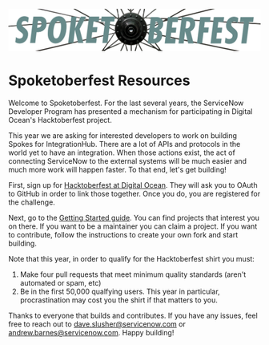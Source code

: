 ![Spoketoberfest](images/spoketoberfest.png)

# Spoketoberfest Resources

Welcome to Spoketoberfest. For the last several years, the ServiceNow Developer Program has presented a mechanism for participating in Digital Ocean's Hacktoberfest project.

This year we are asking for interested developers to work on building Spokes for IntegrationHub. There are a lot of APIs and protocols in the world yet to have an integration. When those actions exist, the act of connecting ServiceNow to the external systems will be much easier and much more work will happen faster. To that end, let's get building!

First, sign up for [Hacktoberfest at Digital Ocean](https://hacktoberfest.digitalocean.com/). They will ask  you to OAuth to GitHub in order to link those together. Once you do, you are registered for the challenge.

Next, go to the [Getting Started guide](GettingStarted.md). You can find projects that interest you on there. If you want to be a maintainer you can claim a project. If you want to contribute, follow the instructions to create your own fork and start building.

Note that this year, in order to qualify for the Hacktoberfest shirt you must:

1. Make four pull requests that meet minimum quality standards (aren't automated or spam, etc)
2. Be in the first 50,000 qualfying users. This year in particular, procrastination may cost you the shirt if that matters to you.

Thanks to everyone that builds and contributes. If you have any issues, feel free to reach out to dave.slusher@servicenow.com or andrew.barnes@servicenow.com. Happy building!
